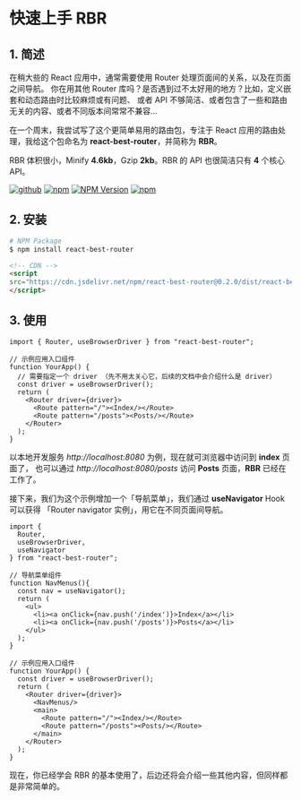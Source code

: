 # 快速上手 RBR

## 1. 简述

在稍大些的 React 应用中，通常需要使用 Router 处理页面间的关系，以及在页面之间导航。
你在用其他 Router 库吗？是否遇到过不太好用的地方？比如，定义嵌套和动态路由时比较麻烦或有问题、
或者 API 不够简洁、或者包含了一些和路由无关的内容、或者不同版本间常常不兼容...

在一个周末，我尝试写了这个更简单易用的路由包，专注于 React 应用的路由处理，我给这个包命名为 **react-best-router**，并简称为 **RBR**。

RBR 体积很小，Minify **4.6kb**，Gzip **2kb**。RBR 的 API 也很简洁只有 **4** 个核心 API。

[![github](https://img.shields.io/badge/Github-RBR%20Repo-blue)](https://github.com/houfeng/react-best-router)
[![npm](https://img.shields.io/npm/l/react-best-router.svg)](LICENSE.md)
[![NPM Version](https://img.shields.io/npm/v/react-best-router.svg)](https://www.npmjs.com/package/react-best-router)
[![npm](https://img.shields.io/npm/dt/react-best-router.svg)](https://www.npmjs.com/package/react-best-router)

## 2. 安装

```zsh
# NPM Package
$ npm install react-best-router 
```

```html
<!-- CDN -->
<script 
src="https://cdn.jsdelivr.net/npm/react-best-router@0.2.0/dist/react-best-router-iife.min.js">
</script>
```

## 3. 使用

```tsx
import { Router, useBrowserDriver } from "react-best-router";

// 示例应用入口组件
function YourApp() {
  // 需要指定一个 driver （先不用太关心它，后续的文档中会介绍什么是 driver）
  const driver = useBrowserDriver(); 
  return (
    <Router driver={driver}>
      <Route pattern="/"><Index/></Route>
      <Route pattern="/posts"><Posts/></Route>
    </Router>
  );
}
```

以本地开发服务 *http://localhost:8080* 为例，现在就可浏览器中访问到 **index** 页面了，
也可以通过 *http://localhost:8080/posts* 访问 **Posts** 页面，**RBR** 已经在工作了。
  

接下来，我们为这个示例增加一个「导航菜单」，我们通过 **useNavigator**  Hook 可以获得
「Router navigator 实例」，用它在不同页面间导航。

```tsx
import { 
  Router, 
  useBrowserDriver, 
  useNavigator 
} from "react-best-router";

// 导航菜单组件
function NavMenus(){
  const nav = useNavigator();
  return (
    <ul>
      <li><a onClick={nav.push('/index')}>Index</a></li>
      <li><a onClick={nav.push('/posts')}>Posts</a></li>
    </ul>
  );
}

// 示例应用入口组件
function YourApp() {
  const driver = useBrowserDriver(); 
  return (
    <Router driver={driver}>
      <NavMenus/>
      <main>
        <Route pattern="/"><Index/></Route>
        <Route pattern="/posts"><Posts/></Route>
      </main>
    </Router>
  );
}
```

现在，你已经学会 RBR 的基本使用了，后边还将会介绍一些其他内容，但同样都是非常简单的。